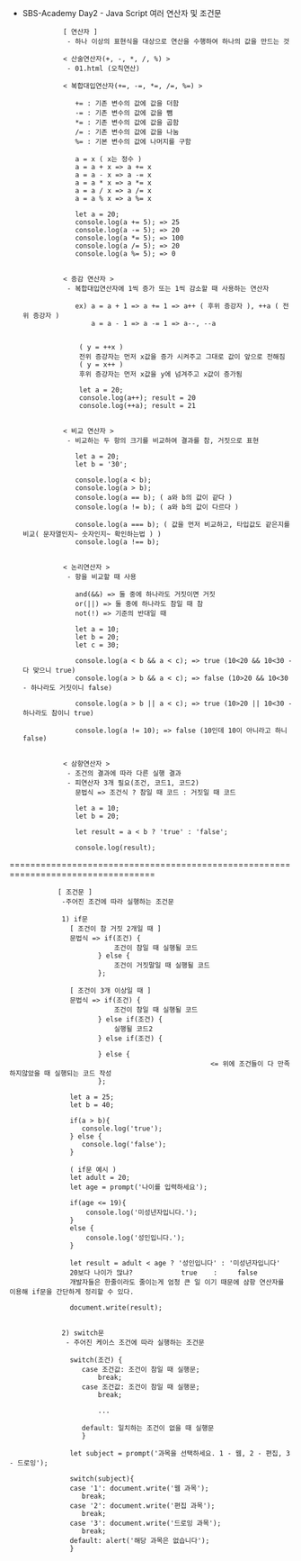 - SBS-Academy Day2 - Java Script 여러 연산자 및 조건문

                [ 연산자 ]
                 - 하나 이상의 표현식을 대상으로 연산을 수행하여 하나의 값을 만드는 것
  
                < 산술연산자(+, -, *, /, %) >
                 - 01.html (오칙연산)

                < 복합대입연산자(+=, -=, *=, /=, %=) >

                   += : 기존 변수의 값에 값을 더함
                   -= : 기존 변수의 값에 값을 뺌
                   *= : 기존 변수의 값에 값을 곱함
                   /= : 기존 변수의 값에 값을 나눔
                   %= : 기본 변수의 값에 나머지를 구함

                   a = x ( x는 정수 )
                   a = a + x => a += x
                   a = a - x => a -= x
                   a = a * x => a *= x
                   a = a / x => a /= x
                   a = a % x => a %= x

                   let a = 20;
                   console.log(a += 5); => 25
                   console.log(a -= 5); => 20
                   console.log(a *= 5); => 100
                   console.log(a /= 5); => 20
                   console.log(a %= 5); => 0


                < 증감 연산자 >
                 - 복합대입연산자에 1씩 증가 또는 1씩 감소할 때 사용하는 연산자

                   ex) a = a + 1 => a += 1 => a++ ( 후위 증강자 ), ++a ( 전위 증강자 )
                       a = a - 1 => a -= 1 => a--, --a


                    ( y = ++x )
                    전위 증강자는 먼저 x값을 증가 시켜주고 그대로 값이 앞으로 전해짐
                    ( y = x++ )
                    후위 증강자는 먼저 x값을 y에 넘겨주고 x값이 증가됨 
                    
                    let a = 20;
                    console.log(a++); result = 20
                    console.log(++a); result = 21


                < 비교 연산자 >
                 - 비교하는 두 항의 크기를 비교하여 결과를 참, 거짓으로 표현

                   let a = 20;
                   let b = '30';

                   console.log(a < b);
                   console.log(a > b);
                   console.log(a == b); ( a와 b의 값이 같다 )
                   console.log(a != b); ( a와 b의 값이 다르다 )

                   console.log(a === b); ( 값을 먼저 비교하고, 타입값도 같은지를 비교( 문자열인지~ 숫자인지~ 확인하는법 ) )
                   console.log(a !== b);


                < 논리연산자 >
                 - 항을 비교할 때 사용

                   and(&&) => 둘 중에 하나라도 거짓이면 거짓
                   or(||) => 둘 중에 하나라도 참일 때 참
                   not(!) => 기준의 반대일 때

                   let a = 10;
                   let b = 20;
                   let c = 30;

                   console.log(a < b && a < c); => true (10<20 && 10<30 - 다 맞으니 true)
                   console.log(a > b && a < c); => false (10>20 && 10<30 - 하나라도 거짓이니 false)

                   console.log(a > b || a < c); => true (10>20 || 10<30 - 하나라도 참이니 true)

                   console.log(a != 10); => false (10인데 10이 아니라고 하니 false)
                 

                < 삼항연산자 >
                 - 조건의 결과에 따라 다른 실행 결과
                 - 피연산자 3개 필요(조건, 코드1, 코드2)
                   문법식 => 조건식 ? 참일 때 코드 : 거짓일 때 코드

                   let a = 10;
                   let b = 20;

                   let result = a < b ? 'true' : 'false';

                   console.log(result);

==================================================================================

                [ 조건문 ]
                 -주어진 조건에 따라 실행하는 조건문
                
                 1) if문
                   [ 조건이 참 거짓 2개일 때 ]
                   문법식 => if(조건) {
                              조건이 참일 때 실행될 코드
                          } else {
                              조건이 거짓말일 때 실행될 코드
                          };

                   [ 조건이 3개 이상일 때 ]
                   문법식 => if(조건) {
                              조건이 참일 때 실행될 코드
                          } else if(조건) {
                              실행될 코드2
                          } else if(조건) {
                              
                          } else {
                                                      <= 위에 조건들이 다 만족하지않았을 때 실행되는 코드 작성
                          };

                   let a = 25;
                   let b = 40;
                 
                   if(a > b){
                      console.log('true');
                   } else {
                      console.log('false');
                   }

                   ( if문 예시 )
                   let adult = 20;
                   let age = prompt('나이를 입력하세요');

                   if(age <= 19){
                       console.log('미성년자입니다.');
                   } 
                   else {
                       console.log('성인입니다.');
                   }
                
                   let result = adult < age ? '성인입니다' : '미성년자입니다'
                   20보다 나이가 많냐?            true    :     false
                   개발자들은 한줄이라도 줄이는게 엄청 큰 일 이기 때문에 삼항 연산자를 이용해 if문을 간단하게 정리할 수 있다.

                   document.write(result);


                 2) switch문
                  - 주어진 케이스 조건에 따라 실행하는 조건문

                   switch(조건) {
                      case 조건값: 조건이 참일 때 실행문;
                          break;
                      case 조건값: 조건이 참일 때 실행문;
                          break;

                          ...

                      default: 일치하는 조건이 없을 때 실행문
                      } 

                   let subject = prompt('과목을 선택하세요. 1 - 웹, 2 - 편집, 3 - 드로잉');

                   switch(subject){
                   case '1': document.write('웹 과목');
                      break;
                   case '2': document.write('편집 과목');
                      break;
                   case '3': document.write('드로잉 과목');
                      break;
                   default: alert('해당 과목은 없습니다');
                   }  
